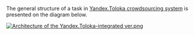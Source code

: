The general structure of a task in [Yandex.Toloka crowdsourcing system](https://toloka.yandex.ru/en) is presented on the diagram below.

[![Architecture of the Yandex.Toloka-integrated ver.png](
https://s14.postimg.org/4brjqegpd/Architecture_of_the_Yandex.Toloka-integrated_ver.png)](
https://s14.postimg.org/4brjqegpd/Architecture_of_the_Yandex.Toloka-integrated_ver.png)
